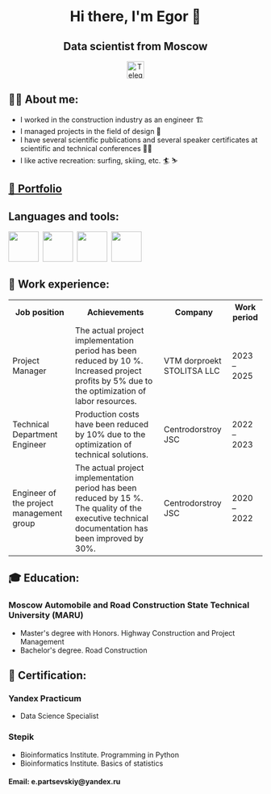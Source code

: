<div id='header' align='center'>
  <h1> Hi there, I'm Egor &#128075; </h1>
    <h2> Data scientist from Moscow </h2>
</div>

<div id='socials' align='center'>
  <a href='https://t.me/gektor_ed'>
    <img src='https://user-images.githubusercontent.com/49933115/139837223-bf23d3a9-4638-4e17-994a-ac8678d5f517.png' alt='Telegram' width='34' height='34'>
  </a>
</div>

<div id='about_me'>
  <h2> &#128104;&#8205;&#128188; About me:</h2>
<ul>
  <li> I worked in the construction industry as an engineer 🏗 </li>
  <li> I managed projects in the field of design 📝 </li>
  <li> I have several scientific publications and several speaker certificates at scientific and technical conferences 🧑‍🔬 </li>
  <li> I like active recreation: surfing, skiing, etc. 🏄 ⛷️ </li>
</ul>
</div>

<div id='porfolio'>
  <h2> <a href='https://github.com/EPartsevskiy/Portfolio'> 📁 Portfolio
  </a> </h2>
</div>
    
<div id='tools'>
  <h2> Languages and tools:</h2>
    <img src='https://cdn.jsdelivr.net/gh/devicons/devicon@latest/icons/python/python-original.svg' width='60' height='60'/>&nbsp;
    <img src='https://cdn.jsdelivr.net/gh/devicons/devicon@latest/icons/postgresql/postgresql-original.svg' width='60' height='60'/>&nbsp;
    <img src='https://cdn.jsdelivr.net/gh/devicons/devicon@latest/icons/jupyter/jupyter-original.svg' width='60' height='60'/>&nbsp;
    <img src='https://cdn.jsdelivr.net/gh/devicons/devicon@latest/icons/git/git-original.svg' width='60' height='60'/>&nbsp;
</div>

<div id='experience'>
  <h2> 💼 Work experience: </h2>
  <table>
  <tr>
    <th> Job position </th>
    <th> Achievements </th>
    <th> Company </th>
    <th> Work period </th>
  </tr>
  <tr>
    <td> Project Manager </td>
    <td> The actual project implementation period has been reduced by 10 %. Increased project profits by 5% due to the optimization of labor resources. </td>
    <td> VTM dorproekt STOLITSA LLC </td>
    <td> 2023 – 2025 </td>
  </tr>
  <tr>
    <td> Technical Department Engineer </td>
    <td> Production costs have been reduced by 10% due to the optimization of technical solutions. </td>
    <td> Centrodorstroy JSC </td>
    <td> 2022 – 2023 </td>
  </tr>
  <tr>
    <td> Engineer of the project management group </td>
    <td> The actual project implementation period has been reduced by 15 %. The quality of the executive technical documentation has been improved by 30%. </td>
    <td> Centrodorstroy JSC </td>
    <td> 2020 – 2022 </td>
  </tr>
  </table>
</div>

<div id='education'>
<h2> 🎓 Education: </h2>
<h3> Moscow Automobile and Road Construction State Technical University (MARU) </h3>
<ul>
  <li> Master's degree with Honors. Highway Construction and Project Management </li>
  <li> Bachelor's degree. Road Construction </li>
</ul>
</div>

<div id='certification'>
<h2> 📜 Certification: </h2>
<h3> Yandex Practicum </h3>
<ul>
  <li> Data Science Specialist </li>
</ul>
<h3> Stepik </h3>
<ul>
  <li> Bioinformatics Institute. Programming in Python </li>
  <li> Bioinformatics Institute. Basics of statistics </li>
</ul>
</div>

<div id='contacts'>
<h4> Email: e.partsevskiy@yandex.ru </h4>
</div>
